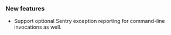 ### New features

- Support optional Sentry exception reporting for command-line invocations as well.
